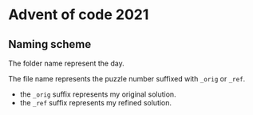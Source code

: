 # Advent of code 2021

## Naming scheme
The folder name represent the day.

The file name represents the puzzle number suffixed with `_orig` or `_ref`.
- the `_orig` suffix represents my original solution.
- the `_ref` suffix represents my refined solution.
